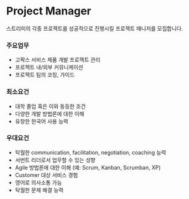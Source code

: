 # Project Manager   
스트리미의 각종 프로젝트를 성공적으로 진행시킬 프로젝트 매니저를 모집합니다.     
   
### 주요업무   
- 고팍스 서비스 제품 개발 프로젝트 관리    
- 프로젝트 내/외부 커뮤니케이션      
- 프로젝트 팀의 코칭, 가이드    
   
### 최소요건   
- 대학 졸업 혹은 이와 동등한 조건    
- 다양한 개발 방법론에 대한 이해    
- 유창한 한국어 사용 능력   
   
### 우대요건   
- 탁월한 communication, facilitation, negotiation, coaching 능력    
- 서번트 리더로서 업무할 수 있는 성향   
- Agile 방법론에 대한 이해 (예: Scrum, Kanban, Scrumban, XP)   
- Customer 대상 서비스 경험   
- 영어로 의사소통 가능   
- 탁월한 문제 해결 능력   